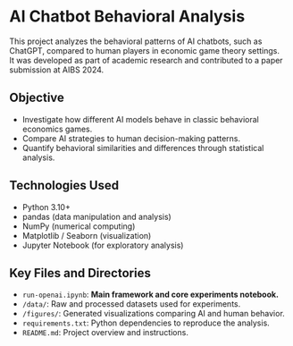 # AI Chatbot Behavioral Analysis

This project analyzes the behavioral patterns of AI chatbots, such as ChatGPT, compared to human players in economic game theory settings.  
It was developed as part of academic research and contributed to a paper submission at AIBS 2024.

## Objective
- Investigate how different AI models behave in classic behavioral economics games.
- Compare AI strategies to human decision-making patterns.
- Quantify behavioral similarities and differences through statistical analysis.

## Technologies Used
- Python 3.10+
- pandas (data manipulation and analysis)
- NumPy (numerical computing)
- Matplotlib / Seaborn (visualization)
- Jupyter Notebook (for exploratory analysis)

## Key Files and Directories
- `run-openai.ipynb`: **Main framework and core experiments notebook.**
- `/data/`: Raw and processed datasets used for experiments.
- `/figures/`: Generated visualizations comparing AI and human behavior.
- `requirements.txt`: Python dependencies to reproduce the analysis.
- `README.md`: Project overview and instructions.
